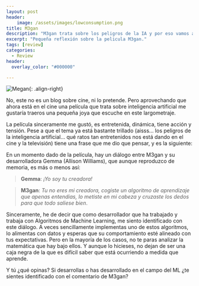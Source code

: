```yaml
---
layout: post
header:
    image: /assets/images/lowconsumption.png
title: M3gan
description: "M3gan trata sobre los peligros de la IA y por eso vamos a hablar de ello."
excerpt: "Pequeña reflexión sobre la pelicula M3gan."
tags: [review]
categories: 
  - Review
header:
  overlay_color: "#000000"

---    
```


![Megan](https://i.ytimg.com/vi/8XDqcqUjq5M/movieposter_en.jpg){: .align-right}

No, este no es un blog sobre cine, ni lo pretende. Pero aprovechando que ahora está en el cine una película que trata sobre inteligencia artificial me gustaría traeros una pequeña joya que escuche en este largometraje.

La película sinceramente me gustó, es entretenida, dinámica, tiene acción y tensión. Pese a que el tema ya está bastante trillado (aisss… los peligros de la inteligencia artificial… qué ratos tan entretenidos nos está dando en el cine y la televisión) tiene una frase que me dio que pensar, y es la siguiente:

En un momento dado de la película, hay un diálogo entre M3gan y su desarrolladora Gemma (Allison Williams), que aunque reproduzco de memoria, es más o menos así:

> **Gemma**: _¡Yo soy tu creadora!_

> **M3gan**: _Tu no eres mi creadora, cogiste un algoritmo de aprendizaje que apenas entendias, lo metiste en mi cabeza y cruzaste los dedos para que todo saliese bien_. 

Sinceramente, he de decir que como desarrollador que ha trabajado y trabaja con Algoritmos de Machine Learning, me siento identificado con este diálogo. A veces sencillamente implementas uno de estos algoritmos, lo alimentas con datos y esperas que su comportamiento esté alineado con tus expectativas. Pero en la mayoría de los casos, no te paras analizar la matemática que hay bajo ellos. Y aunque lo hicieses, no dejan de ser una caja negra de la que es difícil saber que está ocurriendo a medida que aprende.

Y tú ¿qué opinas? Si desarrollas o has desarrollado en el campo del ML ¿te sientes identificado con el comentario de M3gan?

